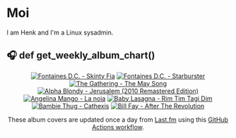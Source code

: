 # Moi

I am Henk and I'm a Linux sysadmin.

## 🎧 def get_weekly_album_chart()
<!-- lastfm -->
<p align="center"><a href="https://www.last.fm/music/Fontaines+D.C./Skinty+Fia"><img src="https://lastfm.freetls.fastly.net/i/u/64s/7384e60ccd4592662d959e2ec5335864.jpg" title="Fontaines D.C. - Skinty Fia"></a> <a href="https://www.last.fm/music/Fontaines+D.C./Starburster"><img src="https://lastfm.freetls.fastly.net/i/u/64s/bb5b2a615f93ddbd2fa59ebb81890057.jpg" title="Fontaines D.C. - Starburster"></a> <a href="https://www.last.fm/music/The+Gathering/The+May+Song"><img src="https://lastfm.freetls.fastly.net/i/u/64s/acbdae91d18440fe85347f9a51972e8b.jpg" title="The Gathering - The May Song"></a> <a href="https://www.last.fm/music/Alpha+Blondy/Jerusalem+(2010+Remastered+Edition)"><img src="https://lastfm.freetls.fastly.net/i/u/64s/4c8cce44c1a6848bd1f9e9ecf55dd0d8.jpg" title="Alpha Blondy - Jerusalem (2010 Remastered Edition)"></a> <a href="https://www.last.fm/music/Angelina+Mango/La+noia"><img src="https://lastfm.freetls.fastly.net/i/u/64s/cbedf8adc574b04593f795b68f792b2d.jpg" title="Angelina Mango - La noia"></a> <a href="https://www.last.fm/music/Baby+Lasagna/Rim+Tim+Tagi+Dim"><img src="https://lastfm.freetls.fastly.net/i/u/64s/376a7ee565c2cf304ef7a714e2ab474a.jpg" title="Baby Lasagna - Rim Tim Tagi Dim"></a> <a href="https://www.last.fm/music/Bambie+Thug/Cathexis"><img src="https://lastfm.freetls.fastly.net/i/u/64s/c32b00dc8ab3cf264c000840388bbcd0.jpg" title="Bambie Thug - Cathexis"></a> <a href="https://www.last.fm/music/Bill+Fay/After+The+Revolution"><img src="https://lastfm.freetls.fastly.net/i/u/64s/5a62847323baf957e85dfb9503eec6b3.jpg" title="Bill Fay - After The Revolution"></a> </p>

<p align="center">These album covers are updated once a day from <a href="https://www.last.fm/user/hbokh">Last.fm</a> using this <a href="https://github.com/marketplace/actions/lastfm-to-markdown">GitHub Actions workflow</a>.</p>
